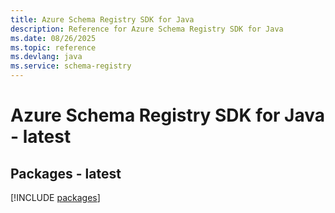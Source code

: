 ```yaml
---
title: Azure Schema Registry SDK for Java
description: Reference for Azure Schema Registry SDK for Java
ms.date: 08/26/2025
ms.topic: reference
ms.devlang: java
ms.service: schema-registry
---
```

# Azure Schema Registry SDK for Java - latest
## Packages - latest
[!INCLUDE [packages](schema-registry-index.md)]
